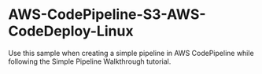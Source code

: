 # AWS-CodePipeline-S3-AWS-CodeDeploy-Linux
Use this sample when creating a simple pipeline in AWS CodePipeline while following the Simple Pipeline Walkthrough tutorial.
